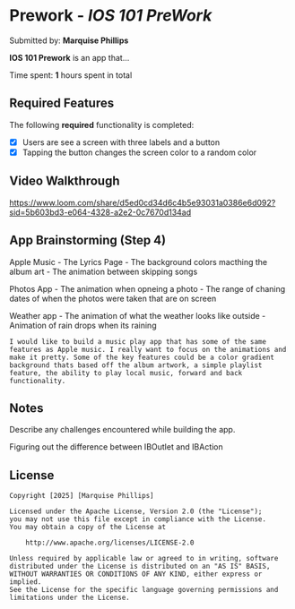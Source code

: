 # Prework - *IOS 101 PreWork*

Submitted by: **Marquise Phillips**

**IOS 101 Prework** is an app that...  

Time spent: **1** hours spent in total

## Required Features

The following **required** functionality is completed:

- [x] Users are see a screen with three labels and a button
- [x] Tapping the button changes the screen color to a random color
 
## Video Walkthrough


https://www.loom.com/share/d5ed0cd34d6c4b5e93031a0386e6d092?sid=5b603bd3-e064-4328-a2e2-0c7670d134ad

## App Brainstorming (Step 4)

Apple Music
    - The Lyrics Page
    - The background colors macthing the album art
    - The animation between skipping songs
    
Photos App
    - The animation when opneing a photo
    - The range of chaning dates of when the photos were taken that are on screen
    
Weather app
    - The animation of what the weather looks like outside
    - Animation of rain drops when its raining
    
    I would like to build a music play app that has some of the same features as Apple music. I really want to focus on the animations and make it pretty. Some of the key features could be a color gradient background thats based off the album artwork, a simple playlist feature, the ability to play local music, forward and back functionality. 

## Notes

Describe any challenges encountered while building the app.

Figuring out the difference between IBOutlet and IBAction

## License

    Copyright [2025] [Marquise Phillips]

    Licensed under the Apache License, Version 2.0 (the "License");
    you may not use this file except in compliance with the License.
    You may obtain a copy of the License at

        http://www.apache.org/licenses/LICENSE-2.0

    Unless required by applicable law or agreed to in writing, software
    distributed under the License is distributed on an "AS IS" BASIS,
    WITHOUT WARRANTIES OR CONDITIONS OF ANY KIND, either express or implied.
    See the License for the specific language governing permissions and
    limitations under the License.
